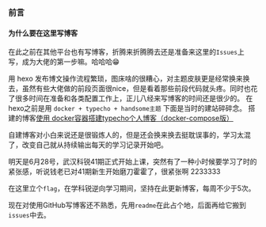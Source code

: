 ### 前言

#### 为什么要在这里写博客

在此之前在其他平台也有写博客，折腾来折腾腾去还是准备来这里的`Issues`上写，成为大佬的第一步嘛。哈哈哈😁

用 hexo 发布博文操作流程繁琐，图床啥的很糟心，对主题皮肤更是经常换来换去，虽然有些大佬做的前段页面很nice，但是看着那些前段代码就头疼。同时也花了很多时间在准备和各类配置工作上，正儿八经来写博客的时间还是很少的。
在hexo之前是用 `docker + typecho + handsome主题` 下面是当时的建站碎碎念。
搭建的博客[使用 docker容器搭建typecho个人博客（docker-compose版）](https://blog.ryzezr.com/archives/9.html)

自建博客对小白来说还是很锻炼人的，但是还会换来换去挺耽误事的，学习太混了，改变自己就从持续输出每天的学习记录开始吧。

明天是6月28号，武汉科锐41期正式开始上课，突然有了一种小时候要学习了时的紧张感，听说钱老已对41期新生开始磨刀霍霍了，很紧张啊 2233333

在这里立个`flag`，在学科锐逆向学习期间，坚持在此更新博客，每周不少于5次。

现在对使用GitHub写博客还不熟悉，先用`readme`在此占个地，后面再给它搬到`issues`中去。
